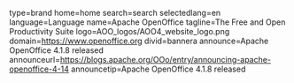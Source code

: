type=brand
home=home
search=search
selectedlang=en
language=Language
name=Apache OpenOffice
tagline=The Free and Open Productivity Suite
logo=AOO_logos/AOO4_website_logo.png
domain=https://www.openoffice.org
divid=bannera
announce=Apache OpenOffice 4.1.8 released
announceurl=https://blogs.apache.org/OOo/entry/announcing-apache-openoffice-4-14
announcetip=Apache OpenOffice 4.1.8 released
~~~~~~
